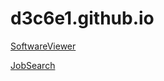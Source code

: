 # d3c6e1.github.io

[SoftwareViewer](https://d3c6e1.github.io/softwareviewer)  

[JobSearch](https://d3c6e1.github.io/jobsearch)
